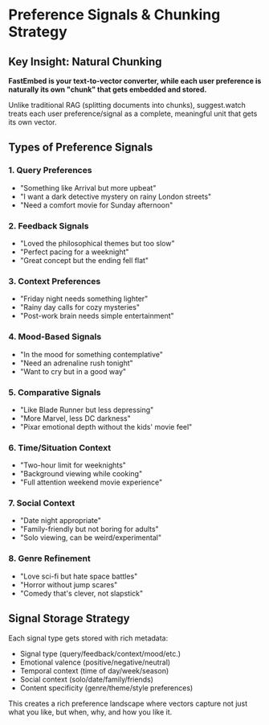 # Preference Signals & Chunking Strategy

## Key Insight: Natural Chunking
**FastEmbed is your text-to-vector converter, while each user preference is naturally its own "chunk" that gets embedded and stored.**

Unlike traditional RAG (splitting documents into chunks), suggest.watch treats each user preference/signal as a complete, meaningful unit that gets its own vector.

## Types of Preference Signals

### 1. Query Preferences
- "Something like Arrival but more upbeat"
- "I want a dark detective mystery on rainy London streets"
- "Need a comfort movie for Sunday afternoon"

### 2. Feedback Signals
- "Loved the philosophical themes but too slow"
- "Perfect pacing for a weeknight"
- "Great concept but the ending fell flat"

### 3. Context Preferences
- "Friday night needs something lighter"
- "Rainy day calls for cozy mysteries"
- "Post-work brain needs simple entertainment"

### 4. Mood-Based Signals
- "In the mood for something contemplative"
- "Need an adrenaline rush tonight"
- "Want to cry but in a good way"

### 5. Comparative Signals
- "Like Blade Runner but less depressing"
- "More Marvel, less DC darkness"
- "Pixar emotional depth without the kids' movie feel"

### 6. Time/Situation Context
- "Two-hour limit for weeknights"
- "Background viewing while cooking"
- "Full attention weekend movie experience"

### 7. Social Context
- "Date night appropriate"
- "Family-friendly but not boring for adults"
- "Solo viewing, can be weird/experimental"

### 8. Genre Refinement
- "Love sci-fi but hate space battles"
- "Horror without jump scares"
- "Comedy that's clever, not slapstick"

## Signal Storage Strategy
Each signal type gets stored with rich metadata:
- Signal type (query/feedback/context/mood/etc.)
- Emotional valence (positive/negative/neutral)
- Temporal context (time of day/week/season)
- Social context (solo/date/family/friends)
- Content specificity (genre/theme/style preferences)

This creates a rich preference landscape where vectors capture not just what you like, but when, why, and how you like it.
